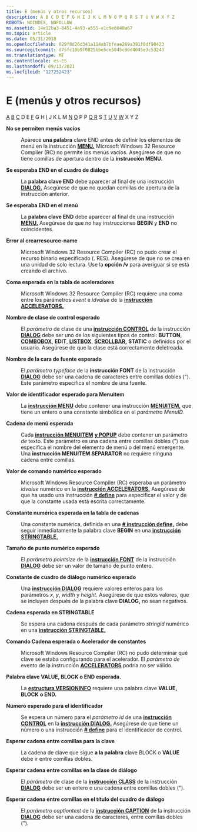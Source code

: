 ```yaml
---
title: E (menús y otros recursos)
description: A B C D E F G H I J K L M N O P Q R S T U V W X Y Z
ROBOTS: NOINDEX, NOFOLLOW
ms.assetid: 14e12ba3-8451-4a93-a555-e1c9e6040a67
ms.topic: article
ms.date: 05/31/2018
ms.openlocfilehash: 029f8d26d341a114ab7bfeae269a391f8df90423
ms.sourcegitcommit: d75fc10b9f0825bbe5ce5045c90d4045e3c53243
ms.translationtype: MT
ms.contentlocale: es-ES
ms.lasthandoff: 09/13/2021
ms.locfileid: "127252423"
---
```

# <a name="e-menus-and-other-resources"></a>E (menús y otros recursos)

[A](a.md) [B](b.md) [C](c.md) D E [F](f.md) G H [I](i.md) J K L M [N](n.md) [O](o.md) P P [Q R](r.md) S [T](t.md) [U](u.md) [V](v.md) [W](w.md) X Y Z

<dl> <dt>

<span id="tools.e_1_gly"></span><span id="TOOLS.E_1_GLY"></span>**No se permiten menús vacíos**
</dt> <dd>

Aparece **una palabra** clave END antes de definir los elementos de menú en la instrucción [**MENU.**](menu-resource.md) Microsoft Windows 32 Resource Compiler (RC) no permite los menús vacíos. Asegúrese de que no tiene comillas de apertura dentro de la **instrucción MENU.**

</dd> <dt>

<span id="tools.e_2_gly"></span><span id="TOOLS.E_2_GLY"></span>**Se esperaba END en el cuadro de diálogo**
</dt> <dd>

La **palabra clave END** debe aparecer al final de una instrucción [**DIALOG.**](dialog-resource.md) Asegúrese de que no quedan comillas de apertura de la instrucción anterior.

</dd> <dt>

<span id="tools.e_3_gly"></span><span id="TOOLS.E_3_GLY"></span>**Se esperaba END en el menú**
</dt> <dd>

La **palabra clave END** debe aparecer al final de una instrucción [**MENU.**](menu-resource.md) Asegúrese de que no hay instrucciones **BEGIN** y **END** no coincidentes.

</dd> <dt>

<span id="tools.e_4_gly"></span><span id="TOOLS.E_4_GLY"></span>**Error al crearresource-name**
</dt> <dd>

Microsoft Windows 32 Resource Compiler (RC) no pudo crear el recurso binario especificado (. RES). Asegúrese de que no se crea en una unidad de solo lectura. Use la **opción /v** para averiguar si se está creando el archivo.

</dd> <dt>

<span id="tools.e_5_gly"></span><span id="TOOLS.E_5_GLY"></span>**Coma esperada en la tabla de aceleradores**
</dt> <dd>

Microsoft Windows 32 Resource Compiler (RC) requiere una coma entre los parámetros *event* e *idvalue* de la [**instrucción ACCELERATORS.**](accelerators-resource.md)

</dd> <dt>

<span id="tools.e_6_gly"></span><span id="TOOLS.E_6_GLY"></span>**Nombre de clase de control esperado**
</dt> <dd>

El *parámetro* de clase de una [**instrucción CONTROL**](control-control.md) de la instrucción [**DIALOG**](dialog-resource.md) debe ser uno de los siguientes tipos de control: **BUTTON**, [**COMBOBOX**](combobox-control.md), **EDIT**, [**LISTBOX**](listbox-control.md), [**SCROLLBAR,**](scrollbar-control.md) **STATIC** o definidos por el usuario. Asegúrese de que la clase está correctamente deletreada.

</dd> <dt>

<span id="tools.e_7_gly"></span><span id="TOOLS.E_7_GLY"></span>**Nombre de la cara de fuente esperado**
</dt> <dd>

El *parámetro typeface* de la **instrucción FONT** de la instrucción [**DIALOG**](dialog-resource.md) debe ser una cadena de caracteres entre comillas dobles ("). Este parámetro especifica el nombre de una fuente.

</dd> <dt>

<span id="tools.e_8_gly"></span><span id="TOOLS.E_8_GLY"></span>**Valor de identificador esperado para Menuitem**
</dt> <dd>

La [**instrucción MENU**](menu-resource.md) debe contener una instrucción [**MENUITEM,**](menuitem-statement.md) que tiene un entero o una constante simbólica en el *parámetro MenuID.*

</dd> <dt>

<span id="tools.e_9_gly"></span><span id="TOOLS.E_9_GLY"></span>**Cadena de menú esperada**
</dt> <dd>

Cada [**instrucción MENUITEM**](menuitem-statement.md) [**y POPUP**](popup-resource.md) debe contener un parámetro *de* texto. Este parámetro es una cadena entre comillas dobles (") que especifica el nombre del elemento de menú o del menú emergente. Una **instrucción MENUITEM SEPARATOR** no requiere ninguna cadena entre comillas.

</dd> <dt>

<span id="tools.e_10_gly"></span><span id="TOOLS.E_10_GLY"></span>**Valor de comando numérico esperado**
</dt> <dd>

Microsoft Windows Resource Compiler (RC) esperaba un parámetro *idvalue* numérico en la [**instrucción ACCELERATORS.**](accelerators-resource.md) Asegúrese de que ha usado una instrucción [**\# define**](-define.md) para especificar el valor y de que la constante usada está escrita correctamente.

</dd> <dt>

<span id="tools.e_11_gly"></span><span id="TOOLS.E_11_GLY"></span>**Constante numérica esperada en la tabla de cadenas**
</dt> <dd>

Una constante numérica, definida en una [**\# instrucción define,**](-define.md) debe seguir inmediatamente la palabra clave **BEGIN** en una [**instrucción STRINGTABLE.**](stringtable-resource.md)

</dd> <dt>

<span id="tools.e_12_gly"></span><span id="TOOLS.E_12_GLY"></span>**Tamaño de punto numérico esperado**
</dt> <dd>

El *parámetro pointsize* de la [**instrucción FONT**](font-statement.md) de la instrucción [**DIALOG**](dialog-resource.md) debe ser un valor de tamaño de punto entero.

</dd> <dt>

<span id="tools.e_13_gly"></span><span id="TOOLS.E_13_GLY"></span>**Constante de cuadro de diálogo numérico esperado**
</dt> <dd>

Una [**instrucción DIALOG**](dialog-resource.md) requiere valores enteros para los parámetros *x*, *y*, *width* y *height.* Asegúrese de que estos valores, que se incluyen después de la palabra clave **DIALOG,** no sean negativos.

</dd> <dt>

<span id="tools.e_14_gly"></span><span id="TOOLS.E_14_GLY"></span>**Cadena esperada en STRINGTABLE**
</dt> <dd>

Se espera una cadena después de cada parámetro *stringid* numérico en una [**instrucción STRINGTABLE.**](stringtable-resource.md)

</dd> <dt>

<span id="tools.e_15_gly"></span><span id="TOOLS.E_15_GLY"></span>**Comando Cadena esperada o Acelerador de constantes**
</dt> <dd>

Microsoft Windows Resource Compiler (RC) no pudo determinar qué clave se estaba configurando para el acelerador. El *parámetro de* evento de la instrucción [**ACCELERATORS**](accelerators-resource.md) podría no ser válido.

</dd> <dt>

<span id="tools.e_16_gly"></span><span id="TOOLS.E_16_GLY"></span>**Palabra clave VALUE, BLOCK o END esperada.**
</dt> <dd>

La [**estructura VERSIONINFO**](versioninfo-resource.md) requiere una palabra clave **VALUE,** **BLOCK** **o END.**

</dd> <dt>

<span id="tools.e_17_gly"></span><span id="TOOLS.E_17_GLY"></span>**Número esperado para el identificador**
</dt> <dd>

Se espera un número para el *parámetro id* de una [**instrucción CONTROL**](control-control.md) en la [**instrucción DIALOG.**](dialog-resource.md) Asegúrese de que tiene un número o una instrucción [**\# define**](-define.md) para el identificador de control.

</dd> <dt>

<span id="tools.e_18_gly"></span><span id="TOOLS.E_18_GLY"></span>**Esperar cadena entre comillas para la clave**
</dt> <dd>

La cadena de clave que sigue **a la palabra** clave BLOCK o **VALUE** debe ir entre comillas dobles.

</dd> <dt>

<span id="tools.e_19_gly"></span><span id="TOOLS.E_19_GLY"></span>**Esperar cadena entre comillas en la clase de diálogo**
</dt> <dd>

El *parámetro* de clase de la [**instrucción CLASS**](class-statement.md) de la instrucción [**DIALOG**](dialog-resource.md) debe ser un entero o una cadena entre comillas dobles (").

</dd> <dt>

<span id="tools.e_20_gly"></span><span id="TOOLS.E_20_GLY"></span>**Esperar cadena entre comillas en el título del cuadro de diálogo**
</dt> <dd>

El *parámetro captiontext* de la [**instrucción CAPTION**](caption-statement.md) de la instrucción [**DIALOG**](dialog-resource.md) debe ser una cadena de caracteres, entre comillas dobles (").

</dd> </dl>

 

 




